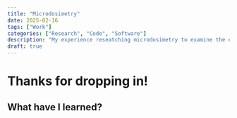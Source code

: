```yaml
---
title: "Microdosimetry"
date: 2025-02-16
tags: ["Work"]
categories: ["Research", "Code", "Software"]
description: "My experience reseatching microdosimetry to examine the effects of specific radiation fields."
draft: true
---
```


# Thanks for dropping in!

## What have I learned?

